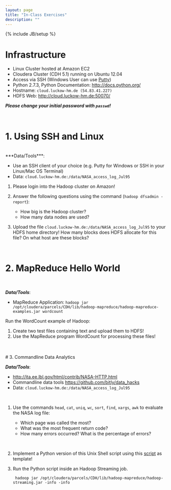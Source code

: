 ```yaml
---
layout: page
title: "In-Class Exercises"
description: ""
---
```

{% include JB/setup %}



# Infrastructure

* Linux Cluster hosted at Amazon EC2
* Cloudera Cluster (CDH 5.1) running on Ubuntu 12.04
* Access via SSH (Windows User can use [Putty](http://www.chiark.greenend.org.uk/~sgtatham/putty/download.html))
* Python 2.7.3, Python Documentation: <http://docs.python.org/>
* Hostname: `cloud.luckow-hm.de (54.83.41.227)`
* HDFS Web: <http://cloud.luckow-hm.de:50070/>

***Please change your initial password with `passwd`!***

<br/>

# 1. Using SSH and Linux
<br/>
***Data/Tools***:

* Use an SSH client of your choice (e.g. Putty for Windows or SSH in your Linux/Mac OS Terminal)
* Data: `cloud.luckow-hm.de:/data/NASA_access_log_Jul95`


1. Please login into the Hadoop cluster on Amazon!

1. Answer the following questions using the command (`hadoop dfsadmin -report`):
    * How big is the Hadoop cluster?
    * How many data nodes are used?
    		
1. Upload the file `cloud.luckow-hm.de:/data/NASA_access_log_Jul95` to your HDFS home directory! How many blocks does HDFS allocate for this file? On what host are these blocks?

<br/>

# 2. MapReduce Hello World

<br/>

***Data/Tools***:

* MapReduce Application: `hadoop jar /opt/cloudera/parcels/CDH/lib/hadoop-mapreduce/hadoop-mapreduce-examples.jar wordcount`

Run the WordCount example of Hadoop:

1. Create two test files containing text and upload them to HDFS!
1. Use the MapReduce program WordCount for processing these files!
<br/> 
<br/>
# 3. Commandline Data Analytics

<br/>  

***Data/Tools***:

* <http://ita.ee.lbl.gov/html/contrib/NASA-HTTP.html>
* Commandline data tools <https://github.com/bitly/data_hacks>
* Data: `cloud.luckow-hm.de:/data/NASA_access_log_Jul95`

<br/> 

1. Use the commands `head`, `cat`, `uniq`, `wc`, `sort`, `find`, `xargs`, `awk` to evaluate the NASA log file:

    * Which page was called the most?
    * What was the most frequent return code?
    * How many errors occurred? What is the percentage of errors?
    
<br/>
 
2. Implement a Python version of this Unix Shell script using this [script](src/map_reduce.py) as template!


3. Run the Python script inside an Hadoop Streaming job.

        hadoop jar /opt/cloudera/parcels/CDH/lib/hadoop-mapreduce/hadoop-streaming.jar -info -info

<br/>

